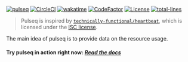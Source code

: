 [![pulseq](https://github.com/pulseq-project/pulseq/blob/master/img/pulseq.png?raw=true)](https://pq.d1s.uno/)
[![CircleCI](https://circleci.com/gh/pulseq-project/pulseq/tree/master.svg?style=shield)](https://circleci.com/gh/d1snin-dev/pulseq/tree/master)
[![wakatime](https://wakatime.com/badge/user/e4446807-0aa6-4ba9-92ea-2a7632bc44c9/project/46213356-3912-4014-96a6-4aa34d768a68.svg)](https://github.com/pulseq-project/pulseq)
[![CodeFactor](https://www.codefactor.io/repository/github/pulseq-project/pulseq/badge)](https://www.codefactor.io/repository/github/pulseq-project/pulseq)
[![License](https://img.shields.io/badge/License-BSD%203--Clause-blue.svg)](https://opensource.org/licenses/BSD-3-Clause)
[![total-lines](https://img.shields.io/tokei/lines/github/pulseq-project/pulseq?color=orange)](https://github.com/pulseq-project/pulseq)
<!-- [![pulseq-last-beat](https://pq.d1s.uno/api/badge/last-beat)](https://pq.d1s.uno/)
[![pulseq-last-beat-time](https://pq.d1s.uno/api/badge/last-beat-time)](https://pq.d1s.uno/) -->

> Pulseq is inspired by [`technically-functional/heartbeat`](https://github.com/technically-functional/heartbeat), which is licensed under the [ISC license](https://github.com/technically-functional/heartbeat/blob/master/LICENSE.md).

The main idea of pulseq is to provide data on the resource usage.

#### Try pulseq in action right now: [***Read the docs***](https://github.com/d1snin-dev/pulseq/wiki)
